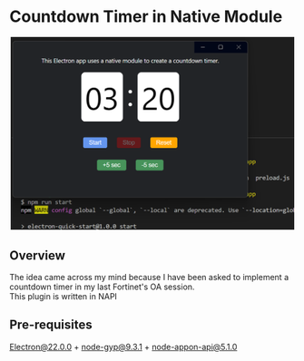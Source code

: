 # Countdown Timer in Native Module

<center>
  <img src="./screenshot.png" width="500">
</center>

## Overview
The idea came across my mind because I have been asked to implement a countdown timer in my last Fortinet's OA session.\
This plugin is written in NAPI

## Pre-requisites
Electron@22.0.0 + node-gyp@9.3.1 + node-appon-api@5.1.0
